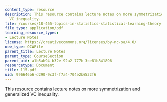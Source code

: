 ```yaml
---
content_type: resource
description: This resource contains lecture notes on more symmetrization and generalized
  VC inequality.
file: /courses/18-465-topics-in-statistics-statistical-learning-theory-spring-2007/996646b6d2909c3ff7a4704e2b6532f6_l15.pdf
file_type: application/pdf
learning_resource_types:
- Lecture Notes
license: https://creativecommons.org/licenses/by-nc-sa/4.0/
ocw_type: OCWFile
parent_title: Lecture Notes
parent_type: CourseSection
parent_uid: a1b5ab94-b32e-92a2-777b-3ce81b841896
resourcetype: Document
title: l15.pdf
uid: 996646b6-d290-9c3f-f7a4-704e2b6532f6
---
```

This resource contains lecture notes on more symmetrization and generalized VC inequality.
